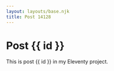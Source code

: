 ```yaml
---
layout: layouts/base.njk
title: Post 14128
---
```


# Post {{ id }}

This is post {{ id }} in my Eleventy project.
